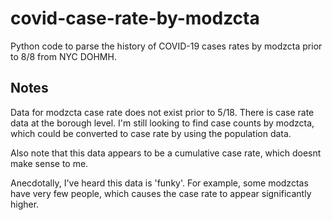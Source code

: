 # covid-case-rate-by-modzcta
Python code to parse the history of COVID-19 cases rates by modzcta prior to 8/8 from NYC DOHMH.

## Notes
Data for modzcta case rate does not exist prior to 5/18.  There is case rate data at the borough level.  I'm still looking to find case counts by modzcta, which could be converted to case rate by using the population data.

Also note that this data appears to be a cumulative case rate, which doesnt make sense to me.

Anecdotally, I've heard this data is 'funky'.  For example, some modzctas have very few people, which causes the case rate to appear significantly higher.
